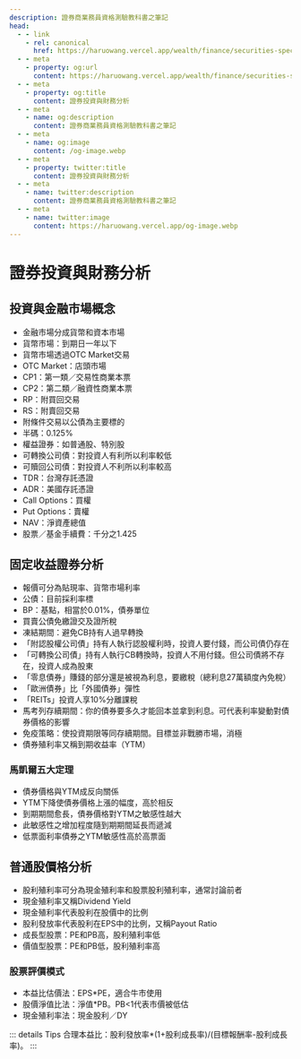 ```yaml
---
description: 證券商業務員資格測驗教科書之筆記
head:
  - - link
    - rel: canonical
      href: https://haruowang.vercel.app/wealth/finance/securities-specialist.html
  - - meta
    - property: og:url
      content: https://haruowang.vercel.app/wealth/finance/securities-specialist.html
  - - meta
    - property: og:title
      content: 證券投資與財務分析
  - - meta
    - name: og:description
      content: 證券商業務員資格測驗教科書之筆記
  - - meta
    - name: og:image
      content: /og-image.webp
  - - meta
    - property: twitter:title
      content: 證券投資與財務分析
  - - meta
    - name: twitter:description
      content: 證券商業務員資格測驗教科書之筆記
  - - meta
    - name: twitter:image
      content: https://haruowang.vercel.app/og-image.webp
---
```


# 證券投資與財務分析

<p><Badge type="info" text="🌱 Seedlings" /></P>

## 投資與金融市場概念
- 金融市場分成貨幣和資本市場
- 貨幣市場：到期日一年以下
- 貨幣市場透過OTC Market交易
- OTC Market：店頭市場
- CP1：第一類／交易性商業本票
- CP2：第二類／融資性商業本票
- RP：附買回交易
- RS：附賣回交易
- 附條件交易以公債為主要標的
- 半碼：0.125%
- 權益證券：如普通股、特別股
- 可轉換公司債：對投資人有利所以利率較低
- 可贖回公司債：對投資人不利所以利率較高
- TDR：台灣存託憑證
- ADR：美國存託憑證
- Call Options：買權
- Put Options：賣權
- NAV：淨資產總值
- 股票／基金手續費：千分之1.425

## 固定收益證券分析
- 報價可分為貼現率、貨幣市場利率
- 公債：目前採利率標
- BP：基點，相當於0.01%，債券單位
- 買賣公債免繳證交及證所稅
- 凍結期間：避免CB持有人過早轉換
- 「附認股權公司債」持有人執行認股權利時，投資人要付錢，而公司債仍存在
- 「可轉換公司債」持有人執行CB轉換時，投資人不用付錢。但公司債將不存在，投資人成為股東
- 「零息債券」賺錢的部分還是被視為利息，要繳稅（總利息27萬額度內免稅）
- 「歐洲債券」比「外國債券」彈性
- 「REITs」投資人享10%分離課稅
- 馬考列存續期間：你的債券要多久才能回本並拿到利息。可代表利率變動對債券價格的影響
- 免疫策略：使投資期限等同存續期間。目標並非戰勝市場，消極
- 債券殖利率又稱到期收益率（YTM）
### 馬凱爾五大定理
- 債券價格與YTM成反向關係
- YTM下降使債券價格上漲的幅度，高於相反
- 到期期間愈長，債券價格對YTM之敏感性越大
- 此敏感性之增加程度隨到期期間延長而遞減
- 低票面利率債券之YTM敏感性高於高票面

## 普通股價格分析
- 股利殖利率可分為現金殖利率和股票股利殖利率，通常討論前者
- 現金殖利率又稱Dividend Yield
- 現金殖利率代表股利在股價中的比例
- 股利發放率代表股利在EPS中的比例，又稱Payout Ratio
- 成長型股票：PE和PB高，股利殖利率低
- 價值型股票：PE和PB低，股利殖利率高
### 股票評價模式
- 本益比估價法：EPS*PE，適合牛市使用
- 股價淨值比法：淨值*PB。PB<1代表市價被低估
- 現金殖利率法：現金股利／DY

::: details Tips
合理本益比：股利發放率*(1+股利成長率)/(目標報酬率-股利成長率)。
:::